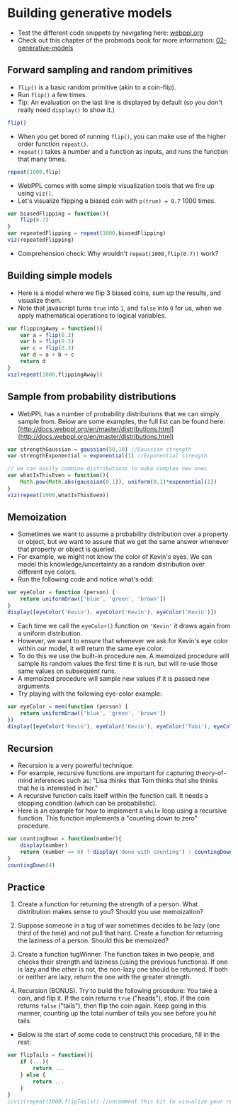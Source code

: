 # Building generative models

- Test the different code snippets by navigating here: [webppl.org](http://webppl.org)
- Check out this chapter of the probmods book for more information: [02-generative-models](https://probmods.org/chapters/02-generative-models.html)

## Forward sampling and random primitives

- `flip()` is a basic random primitive (akin to a coin-flip).
- Run `flip()` a few times.
- Tip: An evaluation on the last line is displayed by default (so you don't really need `display()` to show it.)

```javascript
flip()
```

- When you get bored of running `flip()`, you can make use of the higher order function `repeat()`.
- `repeat()` takes a number and a function as inputs, and runs the function that many times.

```javascript
repeat(1000,flip)
```

- WebPPL comes with some simple visualization tools that we fire up using `viz()`.
- Let's visualize flipping a biased coin with `p(true) = 0.7` 1000 times.

```javascript
var biasedFlipping = function(){
	flip(0.7)
}
var repeatedFlipping = repeat(1000,biasedFlipping)
viz(repeatedFlipping)
```

- Comprehension check: Why wouldn't `repeat(1000,flip(0.7))` work?

## Building simple models

- Here is a model where we flip 3 biased coins, sum up the results, and visualize them.
- Note that javascript turns `true` into `1`, and `false` into `0` for us, when we apply mathematical operations to logical variables.

```javascript
var flippingAway = function(){
	var a = flip(0.3)
	var b = flip(0.3)
	var c = flip(0.3)
	var d = a + b + c
	return d
}
viz(repeat(1000,flippingAway))
```

## Sample from probability distributions

- WebPPL has a number of probability distributions that we can simply sample from. Below are some examples, the full list can be found here: [http://docs.webppl.org/en/master/distributions.html](http://docs.webppl.org/en/master/distributions.html)

```javascript
var strengthGaussian = gaussian(50,10) //Gaussian strength
var strengthExponential = exponential(1) //Exponential strength

// we can easily combine distributions to make complex new ones
var whatIsThisEven = function(){
	Math.pow(Math.abs(gaussian(0,1)), uniform(0,1)*exponential(1))
}
viz(repeat(1000,whatIsThisEven))
```

## Memoization

- Sometimes we want to assume a probability distribution over a property or object, but we want to assure that we get the same answer whenever that property or object is queried. 
- For example, we might not know the color of Kevin's eyes. We can model this knowledge/uncertainty as a random distribution over different eye colors. 
- Run the following code and notice what's odd: 

```javascript
var eyeColor = function (person) {
	return uniformDraw(['blue', 'green', 'brown'])
}
display([eyeColor('Kevin'), eyeColor('Kevin'), eyeColor('Kevin')])
```

- Each time we call the `eyeColor()` function on `'Kevin'` it draws again from a uniform distribution. 
- However, we want to ensure that whenever we ask for Kevin's eye color within our model, it will return the same eye color.
- To do this we use the built-in procedure `mem`. A memoized procedure will sample its random values the first time it is run, but will re-use those same values on subsequent runs. 
- A memoized procedure will sample new values if it is passed new arguments. 
- Try playing with the following eye-color example:

```javascript
var eyeColor = mem(function (person) {
	return uniformDraw(['blue', 'green', 'brown'])
})
display([eyeColor('Kevin'), eyeColor('Kevin'), eyeColor('Tobi'), eyeColor('Tobi')])
```

## Recursion

- Recursion is a very powerful technique. 
- For example, recursive functions are important for capturing theory-of-mind inferences such as: "Lisa thinks that Tom thinks that she thinks that he is interested in her."
- A recursive function calls itself within the function call. It needs a stopping condition (which can be probabilistic). 
- Here is an example for how to implement a `while` loop using a recursive function. This function implements a "counting down to zero" procedure. 

```javascript
var countingDown = function(number){
	display(number)
	return (number == 0) ? display('done with counting') : countingDown(number-1)
}
countingDown(4)
```

## Practice

1. Create a function for returning the strength of a person. What distribution makes sense to you? Should you use memoization?

<!--
- SOLUTION:

A Gaussian seems like a reasonable distribution -- this assumes that there is some average strength in the population and deviations follow a bell curve.

You SHOULD use memoization here -- Tobi's strength might change if he starts / stops working out, but it won't change in the time between two function calls

 ```javascript
var strength = mem(function (person) {return gaussian(50, 10)})

display("Tobi's strength: " + strength('tobi'))
display("Tobi's strength: " + strength('tobi'))
display("Tomer's strength: " + strength('tomer'))
```-->

2. Suppose someone in a tug of war sometimes decides to be lazy (one third of the time) and not pull that hard. Create a function for returning the laziness of a person. Should this be memoized?

<!--
- SOLUTION:

You should NOT use memoization here -- Tobi might work hard at one point but be lazy later. Memoization would force him to always be lazy or working hard

 ```javascript
var lazy = function(person) {return flip(1/3) }

display("Is Tobi lazy? " + strength('tobi'))
display("Is Tobi lazy again? " + strength('tobi'))
display("Is Tobi lazy still? " + strength('tobi'))
display("Is Tobi lazy now? " + strength('tobi'))
```-->

3. Create a function tugWinner. The function takes in two people, and checks their strength and laziness (using the previous functions). If one is lazy and the other is not, the non-lazy one should be returned. If both or neither are lazy, return the one with the greater strength.

<!--
- SOLUTION:

 ```javascript
var tugWinner = function(person1, person2) {
	var str1 = strength(person1)
	var isLazy1 = lazy(person1)
	var str2 = strength(person2)
	var isLazy2 = lazy(person2)

	if (isLazy1 & !isLazy2) { // person1 is lazy, person2 is not
		return person2
	} else if (!isLazy1 & isLazy2) { // person2 is lazy, person1 is not
		return person1
	} else { // Both or neither are lazy
		return str1 > str2 ? person1 : person2
	}
}
display("The winner between Tobi and Tomer is: " + tugWinner('tobi', 'tomer'))
display("The winner between Tobi and Kevin is: " + tugWinner('tobi', 'kevin'))
display("The winner between Kevin and Tomer is: " + tugWinner('kevin', 'tomer'))

display ("Tobi's strength is: " + strength('tobi'))
display ("Tomer's strength is: " + strength('tomer'))
display ("Kevin's strength is: " + strength('kevin'))
```

Note that we don't have to worry about equal strengths here -- because these numbers are pulled from a continuous distribution, they will never be exactly equal
-->

4. Recursion (BONUS). Try to build the following procedure: You take a coin, and flip it. If the coin returns `true` ("heads"), stop. If the coin returns `false` ("tails"), then flip the coin again. Keep going in this manner, counting up the total number of tails you see before you hit tails.

- Below is the start of some code to construct this procedure, fill in the rest:

```javascript
var flipTails = function(){
	if (...){
		return ...
	} else {
		return ...
	}
}
//viz(repeat(1000,flipTails)) //uncomment this bit to visualize your results once you've updated the function
```

<!--
- SOLUTION:

 ```javascript
var flipTails = function(){
	if (flip()){
		return 0
	}
	else
	{
		return 1+flipTails()
	}
}
viz(repeat(1000,flipTails))
```-->
